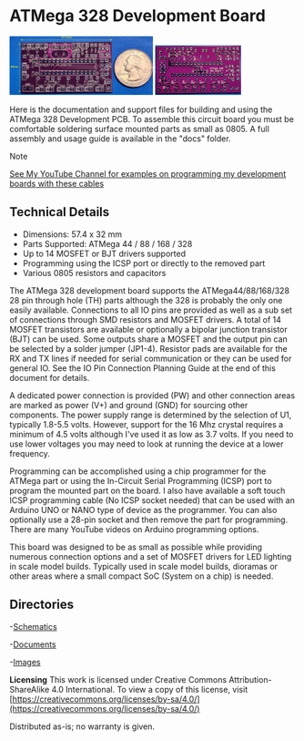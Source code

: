 # ATMega 328 Development Board

<img src="img/ATMega328_r2_pcb_f.jpg" width="50%">
<img src="img/ATMega328_r2_pcb_b.jpg" width="30%">

Here is the documentation and support files for building and using the ATMega 328 Development PCB. 
To assemble this circuit board you must be comfortable soldering surface mounted parts as small as 0805.
A full assembly and usage guide is available in the "docs" folder.
 
> [!NOTE]
> [See My YouTube Channel for examples on programming my development boards with these cables](https://www.youtube.com/@Johnny_Electronic/playlists)


## Technical Details

* Dimensions: 57.4 x 32 mm
* Parts Supported: ATMega 44 / 88 / 168 / 328
* Up to 14 MOSFET or BJT drivers supported
* Programming using the ICSP port or directly to the removed part
* Various 0805 resistors and capacitors

The ATMega 328 development board supports the ATMega44/88/168/328 28 pin through hole (TH) parts although the 328 is probably the only one easily available. Connections to all IO pins are provided as well as a sub set of connections through SMD resistors and MOSFET drivers. A total of 14 MOSFET transistors are available or optionally a bipolar junction transistor (BJT) can be used. Some outputs share a MOSFET and the output pin can be selected by a solder jumper (JP1-4). Resistor pads are available for the RX and TX lines if needed for serial communication or they can be used for general IO. See the IO Pin Connection Planning Guide at the end of this document for details.

A dedicated power connection is provided (PW) and other connection areas are marked as power (V+) and ground (GND) for sourcing other components. The power supply range is determined by the selection of U1, typically 1.8-5.5 volts. However, support for the 16 Mhz crystal requires a minimum of 4.5 volts although I've used it as low as 3.7 volts. If you need to use lower voltages you may need to look at running the device at a lower frequency.

Programming can be accomplished using a chip programmer for the ATMega part or using the In-Circuit Serial Programming (ICSP) port to program the mounted part on the board. I also have available a soft touch ICSP programming cable (No ICSP socket needed) that can be used with an Arduino UNO or NANO type of device as the programmer. You can also optionally use a 28-pin socket and then remove the part for programming. There are many YouTube videos on Arduino programming options.

This board was designed to be as small as possible while providing numerous connection options and a set of MOSFET drivers for LED lighting in scale model builds. Typically used in scale model builds, dioramas or other areas where a small compact SoC (System on a chip) is needed.

## Directories

-[Schematics](schematics/)

-[Documents](doc/)

-[Images](img/)



__Licensing__
This work is licensed under Creative Commons Attribution-ShareAlike 4.0 International. 
To view a copy of this license, visit [https://creativecommons.org/licenses/by-sa/4.0/](https://creativecommons.org/licenses/by-sa/4.0/)

Distributed as-is; no warranty is given.








